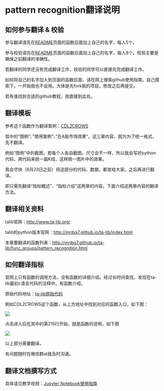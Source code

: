 # pattern recognition翻译说明

## 如何参与翻译 & 校验
参与翻译请先在[README](README.md)页面的函数后面加上自己的名字，每人5个。

参与校验请先在[README](README.md)页面的函数后面加上自己的名字，每人8个。校验主要是确保之前翻译的准确性。

若翻译的同学还没有完成翻译工作，校验的同学可以直接先完成翻译工作。

如何将自己的名字加入到页面的函数后面，请在网上搜索github使用指南，自己摸索下，一开始我也不会用。大体是先fork我的项目，修改之后再提交。

若有谁找到合适的github教程，放直接到此处。


## 翻译模板
参考这个函数作为翻译案例：[CDL2CROWS](CDL2CROWS.md)

其中的“图例“、”使用案例“、”在A股市场效果“，这三章内容，因为为了统一格式，先不翻译。

例如“图例”中的截图，若每个人各自截图，尺寸会不一样，所以我会写好python代码，用代码来统一画K线，这样统一图片中的效果。

我会尽快（8月23日之前）将这部分的代码、数据，都发给大家。之后再进行翻译。

即只需先翻译“指标概述”、“指标介绍”这两章的内容。下面介绍这两章内容的翻译方法。


## 翻译相关资料
talib官网：http://www.ta-lib.org/

talib的python版本官网：http://mrjbq7.github.io/ta-lib/index.html

本章要翻译的函数列表：http://mrjbq7.github.io/ta-lib/func_groups/pattern_recognition.html


## 如何翻译指标
官网上只有函数的调用方法，没有函数的详细介绍。经过长时间查找，发现在ta-lib最初c语言代码的注释中，有函数介绍。

原始代码地址：[ta-lib原始代码](https://sourceforge.net/p/ta-lib/code/HEAD/tree/trunk/ta-lib/c/src/ta_func/)

例如CDL2CROWS这个函数，从上方地址中找到对应的函数入口，如下图：

![](/assets/c代码入口.png)

点击进入后在其中的第215行开始，就是函数的说明，如下图

![](/assets/c代码中的注释.png)

以上部分需要翻译。

有问题随时在微信群at我及时沟通。

## 翻译文档撰写方式
具体请见教学视频：[Jupyter Notebook使用指南](https://v.qq.com/x/page/v0537qco0ux.html)



